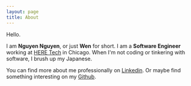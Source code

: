 ```yaml
---
layout: page
title: About
---
```


Hello.

I am **Nguyen Nguyen**, or just **Wen** for short. I am a **Software Engineer**
working at [HERE Tech](https://www.linkedin.com/company/3237134/) in Chicago.
When I'm not coding or tinkering with software, I brush up my Japanese.

You can find more about me professionally 
on [Linkedin](https://www.linkedin.com/in/nguyensquared/). 
Or maybe find something interesting 
on my [Github](https://github.com/wenn).




